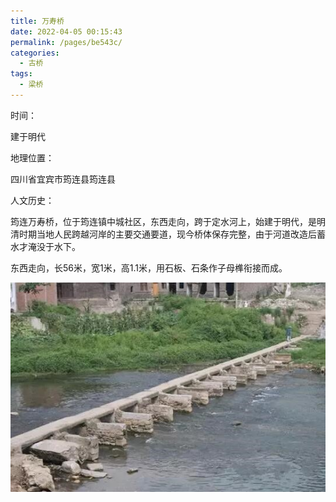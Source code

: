 ```yaml
---
title: 万寿桥
date: 2022-04-05 00:15:43
permalink: /pages/be543c/
categories:
  - 古桥
tags:
  - 梁桥 
---
```

时间：

建于明代

地理位置：

四川省宜宾市筠连县筠连县

人文历史：

筠连万寿桥，位于筠连镇中城社区，东西走向，跨于定水河上，始建于明代，是明清时期当地人民跨越河岸的主要交通要道，现今桥体保存完整，由于河道改造后蓄水才淹没于水下。

东西走向，长56米，宽1米，高1.1米，用石板、石条作子母榫衔接而成。

![万寿桥](/img/photo/50.jpg)
